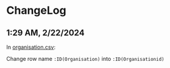 # ChangeLog

## 1:29 AM, 2/22/2024

In [organisation.csv](./data/raw/organisation.csv):

Change row name `:ID(Organisation)` into `:ID(Organisationid)`
